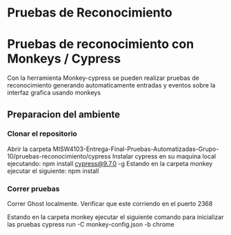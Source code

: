 # Pruebas de Reconocimiento

# Pruebas de reconocimiento con Monkeys / Cypress
Con la herramienta Monkey-cypress se pueden realizar pruebas de reconocimiento generando automaticamente entradas y eventos sobre la interfaz grafica usando monkeys

## Preparacion del ambiente

### Clonar el repositorio
Abrir la carpeta MISW4103-Entrega-Final-Pruebas-Automatizadas-Grupo-10/pruebas-reconocimiento/cypress
Instalar cypress en su maquina local ejecutando:
npm install cypress@9.7.0 -g
Estando en la carpeta monkey ejecutar el siguiente:
npm install

### Correr pruebas
Correr Ghost localmente. Verificar que este corriendo en el puerto 2368

Estando en la carpeta monkey ejecutar el siguiente comando para inicializar las pruebas
cypress run -C monkey-config.json -b chrome
